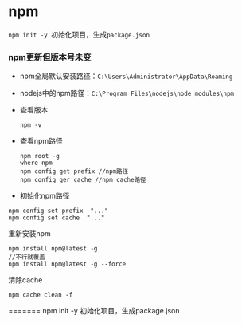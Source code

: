 # npm

`npm init -y `初始化项目，生成`package.json`

### npm更新但版本号未变

* npm全局默认安装路径：`C:\Users\Administrator\AppData\Roaming`

* nodejs中的npm路径：`C:\Program Files\nodejs\node_modules\npm`

  

* 查看版本

  ```shell
  npm -v 
  ```

* 查看npm路径

  ```shell
  npm root -g
  where npm
  npm config get prefix //npm路径
  npm config ger cache //npm cache路径
  ```
  
* 初始化npm路径

```shell
npm config set prefix  "..."
npm config set cache  "..."
```

重新安装npm

```shell
npm install npm@latest -g
//不行就覆盖
npm install npm@latest -g --force
```

清除cache

```shell
npm cache clean -f
```
=======
npm init -y 初始化项目，生成package.json
